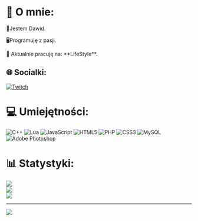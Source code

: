 # 💫 O mnie:
<p>🙋Jestem Dawid.</p>
<p>🖥️Programuję z pasji.</p>
<p>🤝 Aktualnie pracuję na: **LifeStyle**.</p>


## 🌐 Socialki:
[![Twitch](https://img.shields.io/badge/Twitch-%239146FF.svg?logo=Twitch&logoColor=white)](https://twitch.tv/dawid000pl) 

# 💻 Umiejętności:
![C++](https://img.shields.io/badge/c++-%2300599C.svg?style=flat&logo=c%2B%2B&logoColor=white) ![Lua](https://img.shields.io/badge/lua-%232C2D72.svg?style=flat&logo=lua&logoColor=white) ![JavaScript](https://img.shields.io/badge/javascript-%23323330.svg?style=flat&logo=javascript&logoColor=%23F7DF1E) ![HTML5](https://img.shields.io/badge/html5-%23E34F26.svg?style=flat&logo=html5&logoColor=white) ![PHP](https://img.shields.io/badge/php-%23777BB4.svg?style=flat&logo=php&logoColor=white) ![CSS3](https://img.shields.io/badge/css3-%231572B6.svg?style=flat&logo=css3&logoColor=white) ![MySQL](https://img.shields.io/badge/mysql-%2300f.svg?style=flat&logo=mysql&logoColor=white) ![Adobe Photoshop](https://img.shields.io/badge/adobephotoshop-%2331A8FF.svg?style=flat&logo=adobephotoshop&logoColor=white)
# 📊 Statystyki:
![](https://github-readme-stats.vercel.app/api?username=dawid0000&theme=radical&hide_border=true&include_all_commits=true&count_private=false)<br/>
![](https://github-readme-streak-stats.herokuapp.com/?user=dawid0000&theme=radical&hide_border=true)<br/>
![](https://github-readme-stats.vercel.app/api/top-langs/?username=dawid0000&theme=radical&hide_border=true&include_all_commits=true&count_private=false&layout=compact)

---
[![](https://visitcount.itsvg.in/api?id=dawid0000&icon=7&color=5)](https://visitcount.itsvg.in)

